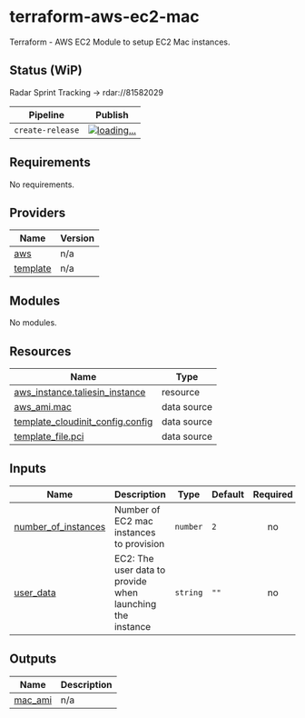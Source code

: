 # terraform-aws-ec2-mac
Terraform - AWS EC2 Module to setup EC2 Mac instances.

## Status (WiP)
Radar Sprint Tracking -> rdar://81582029

| Pipeline | Publish |
| -------- | ----- |
| `create-release` | [![loading...][2]][1] |

[1]: https://rio.apple.com/projects/applepay-aws-terraform-aws-ec2-mac
[2]: https://badges.pie.apple.com/badges/rio?p=applepay-aws-terraform-aws-ec2-mac&s=applepay-aws-terraform-aws-ec2-mac-create-release-main-publish

<!-- BEGINNING OF PRE-COMMIT-TERRAFORM DOCS HOOK -->
## Requirements

No requirements.

## Providers

| Name | Version |
|------|---------|
| <a name="provider_aws"></a> [aws](#provider\_aws) | n/a |
| <a name="provider_template"></a> [template](#provider\_template) | n/a |

## Modules

No modules.

## Resources

| Name | Type |
|------|------|
| [aws_instance.taliesin_instance](https://registry.terraform.io/providers/hashicorp/aws/latest/docs/resources/instance) | resource |
| [aws_ami.mac](https://registry.terraform.io/providers/hashicorp/aws/latest/docs/data-sources/ami) | data source |
| [template_cloudinit_config.config](https://registry.terraform.io/providers/hashicorp/template/latest/docs/data-sources/cloudinit_config) | data source |
| [template_file.pci](https://registry.terraform.io/providers/hashicorp/template/latest/docs/data-sources/file) | data source |

## Inputs

| Name | Description | Type | Default | Required |
|------|-------------|------|---------|:--------:|
| <a name="input_number_of_instances"></a> [number\_of\_instances](#input\_number\_of\_instances) | Number of EC2 mac instances to provision | `number` | `2` | no |
| <a name="input_user_data"></a> [user\_data](#input\_user\_data) | EC2: The user data to provide when launching the instance | `string` | `""` | no |

## Outputs

| Name | Description |
|------|-------------|
| <a name="output_mac_ami"></a> [mac\_ami](#output\_mac\_ami) | n/a |
<!-- END OF PRE-COMMIT-TERRAFORM DOCS HOOK -->
